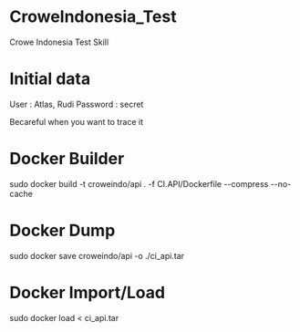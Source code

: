 # CroweIndonesia_Test
 Crowe Indonesia Test Skill

# Initial data
User : Atlas, Rudi
Password : secret

Becareful when you want to trace it

# Docker Builder
sudo docker build -t croweindo/api . -f CI.API/Dockerfile --compress --no-cache

# Docker Dump
sudo docker save croweindo/api -o ./ci_api.tar

# Docker Import/Load
sudo docker load < ci_api.tar